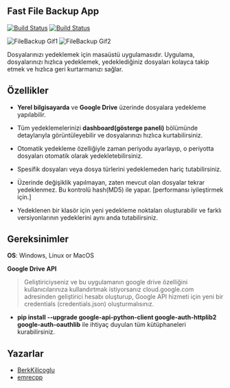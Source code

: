 
## Fast File Backup App

[![Build Status](https://img.shields.io/badge/lang-T%C3%BCrk%C3%A7e-red)](https://github.com/BerkKilicoglu/Fast-File-Backup-App/blob/main/README.tr.md) [![Build Status](https://img.shields.io/badge/lang-English-blue)](https://github.com/BerkKilicoglu/Fast-File-Backup-App/blob/main/README.md)

![FileBackup Gif1](https://media.giphy.com/media/D010h0DYlZJpcjHalt/giphy.gif)
![FileBackup Gif2](https://media.giphy.com/media/4XsVoileeQMtUakEhL/giphy.gif)

Dosyalarınızı yedeklemek için masaüstü uygulamasıdır. Uygulama, dosyalarınızı hızlıca yedeklemek, yedeklediğiniz dosyaları kolayca takip etmek ve hızlıca geri kurtarmanızı sağlar.


## Özellikler
- **Yerel bilgisayarda** ve **Google Drive** üzerinde dosyalara yedekleme yapılabilir.

- Tüm yedeklemelerinizi **dashboard(gösterge paneli)** bölümünde detaylarıyla görüntüleyebilir ve dosyalarınızı hızlıca kurtabilirsiniz.

- Otomatik yedekleme özelliğiyle zaman periyodu ayarlayıp, o periyotta dosyaları otomatik olarak yedekletebilirsiniz.

- Spesifik dosyaları veya dosya türlerini yedeklemeden hariç tutabilirsiniz.

- Üzerinde değişiklik yapılmayan, zaten mevcut olan dosyalar tekrar yedeklenmez. Bu kontrolü hash(MD5) ile yapar. [performansı iyileştirmek için.]

- Yedeklenen bir klasör için yeni yedekleme noktaları oluşturabilir ve farklı versiyonlarının yedeklerini aynı anda tutabilirsiniz.

## Gereksinimler

**OS**: Windows, Linux or MacOS

**Google Drive API**
> Geliştiriciyseniz ve bu uygulamanın google drive özelliğini kullanıcılarınıza kullandırtmak istiyorsanız cloud.google.com adresinden geliştirici hesabı oluşturup, Google API hizmeti için yeni bir credentials (credentials.json) oluşturmalısınız.
 - **pip install --upgrade google-api-python-client google-auth-httplib2 google-auth-oauthlib** ile ihtiyaç duyulan tüm kütüphaneleri kurabilirsiniz.

## Yazarlar

 - [BerkKilicoglu](https://github.com/BerkKilicoglu)
 - [emrecpp](https://github.com/emrecpp)